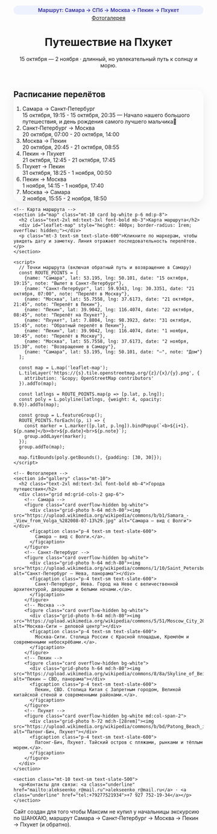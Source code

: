 <html lang="ru">
<head>
  <meta charset="utf-8" />
  <meta name="viewport" content="width=device-width, initial-scale=1" />
  <title>Путешествие на Пхукет — Маршрут и фотографии</title>
  <meta name="description" content="Одностраничный сайт маршрута: Самара → Санкт‑Петербург → Москва → Пекин → Пхукет и обратно." />
  <link rel="preconnect" href="https://fonts.googleapis.com">
  <link rel="preconnect" href="https://fonts.gstatic.com" crossorigin>
  <link href="https://fonts.googleapis.com/css2?family=Inter:wght@400;600;800&display=swap" rel="stylesheet">
  <script src="https://cdn.tailwindcss.com"></script>
  <style>
    body { font-family: Inter, system-ui, -apple-system, Segoe UI, Roboto, Arial, sans-serif; }
    .card { border-radius: 1.25rem; box-shadow: 0 10px 30px rgba(2,6,23,.08); }
    .pill { border-radius: 9999px; padding: .25rem .75rem; background: #eef2ff; color: #3730a3; font-weight: 600; font-size: .85rem; }
    .grid-photo img { object-fit: cover; width: 100%; height: 100%; display: block; }
  </style>

  <!-- Leaflet map library -->
  <link rel="stylesheet" href="https://unpkg.com/leaflet@1.9.4/dist/leaflet.css" crossorigin=""/>
  <script src="https://unpkg.com/leaflet@1.9.4/dist/leaflet.js" crossorigin=""></script>

</head>
<body class="bg-gradient-to-b from-white via-slate-50 to-slate-100 text-slate-900">
  <header class="mx-auto max-w-6xl px-6 pt-10 pb-6">
    <div class="flex items-center justify-between">
      <div class="pill">Маршрут: Самара → СПб → Москва → Пекин → Пхукет</div>
      <a href="#gallery" class="text-sm font-semibold hover:underline">Фотогалерея</a>
    </div>
    <h1 class="mt-6 text-4xl md:text-6xl font-extrabold tracking-tight">Путешествие на Пхукет</h1>
    <p class="mt-3 text-lg md:text-xl text-slate-600">15 октября — 2 ноября · длинный, но увлекательный путь к солнцу и морю.</p>
  </header>

  <main class="mx-auto max-w-6xl px-6 pb-16">
    <!-- Расписание -->
    <section class="card bg-white p-6 md:p-8">
      <h2 class="text-2xl md:text-3xl font-bold">Расписание перелётов</h2>
      <ol class="mt-4 space-y-4">
        <li class="border-l-4 border-indigo-500 pl-4">
          <div class="font-semibold">Самара → Санкт‑Петербург</div>
          <div class="text-slate-600">15 октября, 19:15 - 15 октября, 20:35 — Начало нашего большого путешествия, и день рождения самого лучшего мальчика🎉</div>
        </li>
        <li class="border-l-4 border-indigo-500 pl-4">
          <div class="font-semibold">Санкт‑Петербург → Москва</div>
          <div class="text-slate-600">20 октября, 07:00 - 20 октября, 14:00</div>
        </li>
        <li class="border-l-4 border-indigo-500 pl-4">
          <div class="font-semibold">Москва → Пекин</div>
          <div class="text-slate-600">20 октября, 20:45 - 21 октября, 08:55</div>
        </li>
        <li class="border-l-4 border-indigo-500 pl-4">
          <div class="font-semibold">Пекин → Пхукет</div>
          <div class="text-slate-600">21 октября, 12:45 - 21 октября, 17:45</div>
        </li>
        <li class="border-l-4 border-emerald-500 pl-4">
          <div class="font-semibold">Пхукет → Пекин</div>
          <div class="text-slate-600">31 октября, 18:25 - 1 ноября, 00:50</div>
        </li>
        <li class="border-l-4 border-emerald-500 pl-4">
          <div class="font-semibold">Пекин → Москва</div>
          <div class="text-slate-600">1 ноября, 14:15 - 1 ноября, 17:40</div>
        </li>
        <li class="border-l-4 border-rose-500 pl-4">
          <div class="font-semibold">Москва → Самара</div>
          <div class="text-slate-600">2 ноября, 15:55 - 2 ноября, 18:50</div>
        </li>
      </ol>
    </section>

    <!-- Карта маршрута -->
    <section id="map" class="mt-10 card bg-white p-6 md:p-8">
      <h2 class="text-2xl md:text-3xl font-bold mb-3">Карта маршрута</h2>
      <div id="leaflet-map" style="height: 480px; border-radius: 1rem; overflow: hidden;"></div>
      <p class="mt-3 text-sm text-slate-600">Кликните по маркерам, чтобы увидеть дату и заметку. Линия отражает последовательность перелётов.</p>
    </section>

    <script>
      // Точки маршрута (включая обратный путь и возвращение в Самару)
      const ROUTE_POINTS = [
        {name: "Самара", lat: 53.195, lng: 50.101, date: "15 октября, 19:15", note: "Вылет в Санкт‑Петербург"},
        {name: "Санкт‑Петербург", lat: 59.9343, lng: 30.3351, date: "21 октября, 07:00", note: "Перелёт в Москву"},
        {name: "Москва", lat: 55.7558, lng: 37.6173, date: "21 октября, 21:45", note: "Перелёт в Пекин"},
        {name: "Пекин", lat: 39.9042, lng: 116.4074, date: "22 октября, 08:45", note: "Перелёт на Пхукет"},
        {name: "Пхукет", lat: 7.8804, lng: 98.3923, date: "31 октября, 15:45", note: "Обратный перелёт в Пекин"},
        {name: "Пекин", lat: 39.9042, lng: 116.4074, date: "1 ноября, 10:45", note: "Перелёт в Москву"},
        {name: "Москва", lat: 55.7558, lng: 37.6173, date: "2 ноября, 15:30", note: "Возвращение в Самару"},
        {name: "Самара", lat: 53.195, lng: 50.101, date: "—", note: "Дом"}
      ];

      const map = L.map('leaflet-map');
      L.tileLayer('https://{s}.tile.openstreetmap.org/{z}/{x}/{y}.png', {
        attribution: '&copy; OpenStreetMap contributors'
      }).addTo(map);

      const latlngs = ROUTE_POINTS.map(p => [p.lat, p.lng]);
      const poly = L.polyline(latlngs, {weight: 4, opacity: 0.9}).addTo(map);

      const group = L.featureGroup();
      ROUTE_POINTS.forEach((p, i) => {
        const marker = L.marker([p.lat, p.lng]).bindPopup(`<b>${i+1}. ${p.name}</b><br>${p.date}<br>${p.note}`);
        group.addLayer(marker);
      });
      group.addTo(map);

      map.fitBounds(poly.getBounds(), {padding: [30, 30]});
    </script>

    <!-- Фотогалерея -->
    <section id="gallery" class="mt-10">
      <h2 class="text-2xl md:text-3xl font-bold mb-4">Города путешествия</h2>
      <div class="grid md:grid-cols-2 gap-6">
        <!-- Самара -->
        <figure class="card overflow-hidden bg-white">
          <div class="grid-photo h-64 md:h-80"><img src="https://upload.wikimedia.org/wikipedia/commons/b/b1/Samara_-_View_from_Volga_%282008-07-13%29.jpg" alt="Самара — вид с Волги"></div>
          <figcaption class="p-4 text-sm text-slate-600">
            Самара — вид с Волги.</a>.
          </figcaption>
        </figure>
        <!-- Санкт-Петербург -->
        <figure class="card overflow-hidden bg-white">
          <div class="grid-photo h-64 md:h-80"><img src="https://upload.wikimedia.org/wikipedia/commons/1/10/Saint_Petersburg%2C_Russia%2C_Neva_River%2C_Panoramic_view.jpg" alt="Санкт‑Петербург — Нева, панорама"></div>
          <figcaption class="p-4 text-sm text-slate-600">
            Санкт‑Петербург, Нева. Город на Неве с величественной архитектурой, дворцами и белыми ночами.</a>.
          </figcaption>
        </figure>
        <!-- Москва -->
        <figure class="card overflow-hidden bg-white">
          <div class="grid-photo h-64 md:h-80"><img src="https://upload.wikimedia.org/wikipedia/commons/5/51/Moscow_City_2019.jpg" alt="Москва‑Сити — деловой центр"></div>
          <figcaption class="p-4 text-sm text-slate-600">
            Москва‑Сити. Столица России с Красной площадью, Кремлём и современными небоскрёбами.</a>.
          </figcaption>
        </figure>
        <!-- Пекин -->
        <figure class="card overflow-hidden bg-white">
          <div class="grid-photo h-64 md:h-80"><img src="https://upload.wikimedia.org/wikipedia/commons/8/8a/Skyline_of_Beijing_CBD_from_the_southeast_%2820210907094201%29.jpg" alt="Пекин — CBD, панорама"></div>
          <figcaption class="p-4 text-sm text-slate-600">
            Пекин, CBD. Столица Китая с Запретным городом, Великой китайской стеной и современными районами.</a>.
          </figcaption>
        </figure>
        <!-- Пхукет -->
        <figure class="card overflow-hidden bg-white md:col-span-2">
          <div class="grid-photo h-72 md:h-[28rem]"><img src="https://upload.wikimedia.org/wikipedia/commons/b/bd/Patong_Beach_in_Phuket.jpg" alt="Патонг-Бич, Пхукет"></div>
          <figcaption class="p-4 text-sm text-slate-600">
            Патонг‑Бич, Пхукет. Тайский остров с пляжами, рынками и тёплым морем.</a>.
          </figcaption>
        </figure>
      </div>
    </section>

    <section class="mt-10 text-sm text-slate-500">
      <p>Контакты для связи: <a class="underline" href="mailto:alekseenko_r@mail.ru">alekseenko_r@mail.ru</a> · <a class="underline" href="tel:+79277521934">+7 927 752‑19‑34</a></p>
    </section>
  </main>

  <footer class="mt-8 pb-12 text-center text-xs text-slate-500">
    Сайт создан для того чтобы Максим не купил у начальницы экскурсию по ШАНХАЮ, маршрут Самара → Санкт‑Петербург → Москва → Пекин → Пхукет (и обратно).
  </footer>
</body>
</html>
